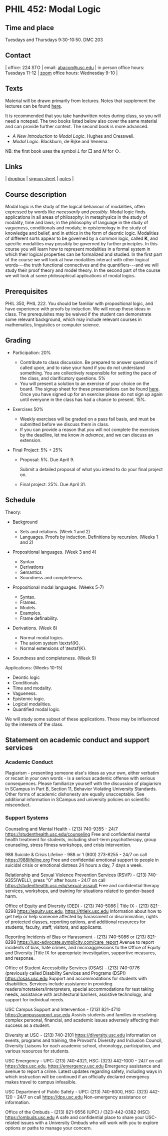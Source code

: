 <script
  src="https://cdn.mathjax.org/mathjax/latest/MathJax.js?config=TeX-AMS-MML_HTMLorMML"
  type="text/javascript">
</script>


# PHIL 452: Modal Logic

## Time and place

Tuesdays and Thursdays 9:30-10:50. DMC 203

## Contact

| office: 224 STO | email: abacon@usc.edu | in person office hours: Tuesdays 11-12 | [zoom](https://usc.zoom.us/s/3587631632) office hours: Wednesday 9-10 |

## Texts

Material will be drawn primarily from lectures. Notes that supplement the lectures can be found [here](https://modal-logic.gabrieluzquiano.org/).

It is recommended that you take handwritten notes during class, so you will need a notepad. The two books listed below also cover the same material and can provide further context. The second book is more advanced. 

- *A New Introduction to Modal Logic*. Hughes and Cresswell.
- *Modal Logic*. Blackburn, de Rijke and Venema.

NB: the first book uses the symbol *L* for $\Box$ and *M* for $\Diamond$.

## Links

| [dropbox](https://www.dropbox.com/scl/fo/mg0651llx9uddmbvr93z4/h?rlkey=ksk55vsiahppdzt0ynh4odmbh&dl=0) | [signup sheet](https://docs.google.com/spreadsheets/d/10DAJ2HGG18I3qAt6Rv3DHMP9vQDyHGQjuJmUtjGOOSg/edit?usp=sharing) | [notes](https://modal-logic.gabrieluzquiano.org/) |

## Course description

Modal logic is the study of the logical behaviour of modalities, often expressed by words like *necessarily* and *possibly*. Modal logic finds applications in all areas of philosophy: in metaphysics in the study of modality, time and laws; in the philosophy of language in the study of vagueness, conditionals and modals; in epistemology in the study of knowledge and belief, and in ethics in the form of deontic logic. Modalities of different sorts appear to be governed by a common logic, called **K**, and specific modalities may possibly be governed by further principles. In this course you will learn how to represent modalities in a formal system in which their logical properties can be formalized and studied. In the first part of the course we will look at how modalities interact with other logical words---the truth functional connectives and the quantifiers---and we will study their proof theory and model theory. In the second part of the course we will look at some philosophical applications of modal logics.


## Prerequisites

PHIL 350, PHIL 222. You should be familiar with propositional logic, and have experience with proofs by induction. We will recap these ideas in class. The prerequisites may be waived if the student can demonstrate some relevant background, which may include relevant courses in mathematics, linguistics or computer science. 

## Grading

- Participation: 20%
	- Contribute to class discussion. Be prepared to answer questions if called upon, and to raise your hand if you do not understand something. You are collectively responsible for setting the pace of the class, and clarificatory questions. 5\% 
	- You will present a solution to an exercise of your choice on the board. The signup sheet for these presentations can be found [here](https://docs.google.com/spreadsheets/d/10DAJ2HGG18I3qAt6Rv3DHMP9vQDyHGQjuJmUtjGOOSg/edit?usp=sharing). Once you have signed up for an exercise please do not sign up again until everyone in the class has had a chance to present. 15%.

- Exercises 50\%
	
	- Weekly exercises will be graded on a pass fail basis, and must be submitted before we discuss them in class.
	- If you can provide a reason that you will not complete the exercises by the deadline, let me know *in advance*, and we can discuss an extension.
	
- Final Project: 5% + 25%
	- Proposal: 5%. Due April 9.
	
		Submit a detailed proposal of what you intend to do your final project on.

	- Final project: 25%. Due April 31.


## Schedule

Theory:

- Background
	- Sets and relations. (Week 1 and 2)
	- Languages. Proofs by induction. Definitions by recursion. (Weeks 1 and 2)
- Propositional languages. (Week 3 and 4)

	- Syntax
	- Derivations
	- Semantics
	- Soundness and completeness.


- Propositional modal languages. (Weeks 5-7)

	- Syntax.
	- Frames.
	- Models.
	- Examples.
	- Frame definability.

- Derivations. (Week 8)

	- Normal modal logics.
	- The axiom system \textsf{K}.
	- Normal extensions of \textsf{K}.

- Soundness and completeness. (Week 9)

Applications: (Weeks 10-15)

- Deontic logic
- Conditionals
- Time and modality.
- Vagueness.
- Epistemic logic.
- Logical modalities.
- Quantified modal logic.

We will study some subset of these applications. These may be influenced by the interests of the class.

## Statement on academic conduct and support services

### Academic Conduct

Plagiarism - presenting someone else's ideas as your own, either verbatim or recast in your own words - is a serious academic offense with serious consequences. Please familiarize yourself with the discussion of plagiarism in SCampus in Part B, Section 11, Behavior Violating University Standards. Other forms of academic dishonesty are equally unacceptable. See additional information in SCampus and university policies on scientific misconduct.

### Support Systems

Counseling and Mental Health - (213) 740-9355 - 24/7
https://studenthealth.usc.edu/counseling
Free and confidential mental health treatment for students, including short-term psychotherapy, group counseling, stress fitness workshops, and crisis intervention.

988 Suicide & Crisis Lifeline - 988 or 1 (800) 273-8255 - 24/7 on call
https://988lifeline.org
Free and confidential emotional support to people in suicidal crisis or emotional distress 24 hours a day, 7 days a week.

Relationship and Sexual Violence Prevention Services (RSVP) - (213) 740-9355(WELL), press "0" after hours - 24/7 on call
https://studenthealth.usc.edu/sexual-assault
Free and confidential therapy services, workshops, and training for situations related to gender-based harm.

Office of Equity and Diversity (OED) - (213) 740-5086 | Title IX - (213) 821-8298
https://equity.usc.edu, https://titleix.usc.edu
Information about how to get help or help someone affected by harassment or discrimination, rights of protected classes, reporting options, and additional resources for students, faculty, staff, visitors, and applicants.

Reporting Incidents of Bias or Harassment - (213) 740-5086 or (213) 821-8298
https://usc-advocate.symplicity.com/care_report
Avenue to report incidents of bias, hate crimes, and microaggressions to the Office of Equity and Diversity |Title IX for appropriate investigation, supportive measures, and response.

Office of Student Accessibility Services (OSAS) - (213) 740-0776
(previously called Disability Services and Programs (DSP))
https://osas.usc.edu
Support and accommodations for students with disabilities. Services include assistance in providing readers/notetakers/interpreters, special accommodations for test taking needs, assistance with architectural barriers, assistive technology, and support for individual needs.

USC Campus Support and Intervention - (213) 821-4710
https://campussupport.usc.edu
Assists students and families in resolving complex personal, financial, and academic issues adversely affecting their success as a student.

Diversity at USC - (213) 740-2101
https://diversity.usc.edu
Information on events, programs and training, the Provost's Diversity and Inclusion Council, Diversity Liaisons for each academic school, chronology, participation, and various resources for students.

USC Emergency - UPC: (213) 740-4321, HSC: (323) 442-1000 - 24/7 on call
https://dps.usc.edu, https://emergency.usc.edu
Emergency assistance and avenue to report a crime. Latest updates regarding safety, including ways in which instruction will be continued if an officially declared emergency makes travel to campus infeasible.

USC Department of Public Safety - UPC: (213) 740-6000, HSC: (323) 442-120 - 24/7 on call
https://dps.usc.edu
Non-emergency assistance or information.

Office of the Ombuds - (213) 821-9556 (UPC) / (323-442-0382 (HSC)
https://ombuds.usc.edu
A safe and confidential place to share your USC-related issues with a University Ombuds who will work with you to explore options or paths to manage your concern.